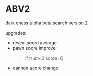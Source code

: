 # ABV2
dark chess alpha beta search version 2  
   
upgrades:  
*  reveal score average  
*  pawn score improve:
   >if num<3 score=6  
*  cannon score change  
